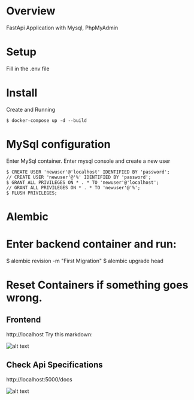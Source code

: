 # Overview
FastApi Application with Mysql, PhpMyAdmin

# Setup
Fill in the .env file

# Install
Create and Running
```
$ docker-compose up -d --build
```

# MySql configuration
Enter MySql container. Enter mysql console and create a new user
```
$ CREATE USER 'newuser'@'localhost' IDENTIFIED BY 'password';
// CREATE USER 'newuser'@'%' IDENTIFIED BY 'password';
$ GRANT ALL PRIVILEGES ON * . * TO 'newuser'@'localhost';
// GRANT ALL PRIVILEGES ON * . * TO 'newuser'@'%';
$ FLUSH PRIVILEGES;
```

# Alembic
# Enter backend container and run:
$ alembic revision -m "First Migration"
$ alembic upgrade head

# Reset Containers if something goes wrong.

## Frontend
http://localhost
Try this markdown:

![alt text](https://github.com/albertoRainieri/FullStack-Application-Fastapi-Vue.js/blob/main/images/Dashboard.png)

## Check Api Specifications
http://localhost:5000/docs

![alt text](https://github.com/albertoRainieri/FullStack-Application-Fastapi-Vue.js/blob/main/images/Backend.png)

